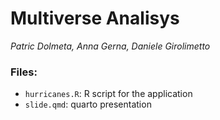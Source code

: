 # Multiverse Analisys

*Patric Dolmeta, Anna Gerna, Daniele Girolimetto*

### Files:

- `hurricanes.R`: R script for the application
- `slide.qmd`: quarto presentation
